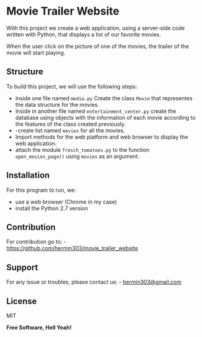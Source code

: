 # Movie Trailer Website

With this project we create a web application, using a server-side code written with Python, that displays a list of our favorite movies.

When the user click on the picture of one of the movies, the trailer of the movie will start playing.

## Structure
To build this project, we will use the following steps:
  - Inside one file named `media.py` Create the class `Movie` that representes the data structure for the movies.
  - Inside in another file named `entertainment_center.py` create the database using objects with the information of each movie according to the features of the class created previously.
  - -create list named `movies` for all the movies.
  - Import methods for the web platform and web browser to display the web application.
  - attach the module `fresch_tomatoes.py` to the function `open_movies_page()` using `movies` as an argument.

## Installation
For this program to run, we:
 - use a web browser (Chrome in my case)
 - install the Python 2.7 version

## Contribution
 For contribution go to:
    - https://github.com/hermin303/movie_trailer_website

## Support
For any issue or troubles, please contact us:
    - hermin303@gmail.com

License
----

MIT


**Free Software, Hell Yeah!**

[//]: # (These are reference links used in the body of this note and get stripped out when the markdown processor does its job. There is no need to format nicely because it shouldn't be seen. Thanks SO - http://stackoverflow.com/questions/4823468/store-comments-in-markdown-syntax)


   [dill]: <https://github.com/joemccann/dillinger>
   [git-repo-url]: <https://github.com/joemccann/dillinger.git>
   [john gruber]: <http://daringfireball.net>
   [df1]: <http://daringfireball.net/projects/markdown/>
   [markdown-it]: <https://github.com/markdown-it/markdown-it>
   [Ace Editor]: <http://ace.ajax.org>
   [node.js]: <http://nodejs.org>
   [Twitter Bootstrap]: <http://twitter.github.com/bootstrap/>
   [jQuery]: <http://jquery.com>
   [@tjholowaychuk]: <http://twitter.com/tjholowaychuk>
   [express]: <http://expressjs.com>
   [AngularJS]: <http://angularjs.org>
   [Gulp]: <http://gulpjs.com>

   [PlDb]: <https://github.com/joemccann/dillinger/tree/master/plugins/dropbox/README.md>
   [PlGh]: <https://github.com/joemccann/dillinger/tree/master/plugins/github/README.md>
   [PlGd]: <https://github.com/joemccann/dillinger/tree/master/plugins/googledrive/README.md>
   [PlOd]: <https://github.com/joemccann/dillinger/tree/master/plugins/onedrive/README.md>
   [PlMe]: <https://github.com/joemccann/dillinger/tree/master/plugins/medium/README.md>
   [PlGa]: <https://github.com/RahulHP/dillinger/blob/master/plugins/googleanalytics/README.md>
